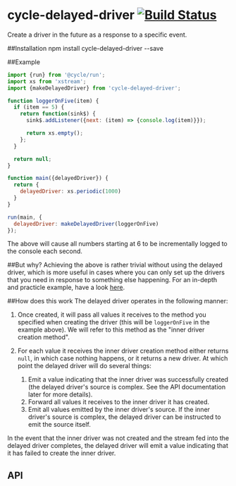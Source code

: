 # cycle-delayed-driver [![Build Status](https://travis-ci.org/cyclejs-community/cycle-delayed-driver.svg?branch=master)](https://travis-ci.org/cyclejs-community/cycle-delayed-driver)
Create a driver in the future as a response to a specific event.

##Installation
    npm install cycle-delayed-driver --save

##Example
```javascript
import {run} from '@cycle/run';
import xs from 'xstream';
import {makeDelayedDriver} from 'cycle-delayed-driver';

function loggerOnFive(item) {
  if (item == 5) {
    return function(sink$) {
      sink$.addListener({next: (item) => {console.log(item)}});

      return xs.empty();
    };
  }

  return null;
}

function main({delayedDriver}) {
  return {
    delayedDriver: xs.periodic(1000)
  }
}

run(main, {
  delayedDriver: makeDelayedDriver(loggerOnFive)
});
```

The above will cause all numbers starting at 6 to be incrementally logged to the console each second.

##But why?
Achieving the above is rather trivial without using the delayed driver, which is
more useful in cases where you can only set up the drivers that you need in
response to something else happening. For an in-depth and practicle example,
have a look [here](doc/USECASE.md).

##How does this work
The delayed driver operates in the following manner:

1. Once created, it will pass all values it receives to the method you specified
   when creating the driver (this will be `loggerOnFive` in the example above).
   We will refer to this method as the "inner driver creation method".

2. For each value it receives the inner driver creation method either returns
   `null`, in which case nothing happens, or it returns a new driver. At which
   point the delayed driver will do several things:

   1. Emit a value indicating that the inner driver was successfully created (the delayed driver's source is complex. See the API documentation later for more details).
   2. Forward all values it receives to the inner driver it has created.
   3. Emit all values emitted by the inner driver's source. If the inner driver's source is complex, the delayed driver can be instructed to emit the source itself.

In the event that the inner driver was not created and the stream fed into the delayed driver completes, the delayed driver will emit a value indicating that it has failed to create the inner driver.

## API

